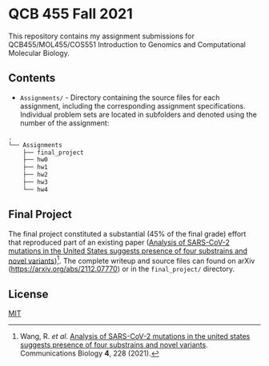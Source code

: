 # QCB 455 Fall 2021

This repository contains my assignment submissions for QCB455/MOL455/COS551 Introduction to Genomics and Computational Molecular Biology.

## Contents

- `Assignments/` - Directory containing the source files for each assignment, including the corresponding assignment specifications. Individual problem sets are located in subfolders and denoted using the number of the assignment:

```txt
.
└── Assignments
    ├── final_project
    ├── hw0
    ├── hw1
    ├── hw2
    ├── hw3
    └── hw4
```

## Final Project

The final project constituted a substantial (45% of the final grade) effort that reproduced part of an existing paper ([Analysis of SARS-CoV-2 mutations in the United
States suggests presence of four substrains
and novel variants](https://doi.org/10.1038/s42003-021-01754-6))[^1]. The complete writeup and source files can found on arXiv (<https://arxiv.org/abs/2112.07770>) or in the `final_project/` directory.

[^1]: Wang, R. _et al._ [Analysis of SARS-CoV-2 mutations in the united states suggests presence of four substrains and novel variants](https://doi.org/10.1038/s42003-021-01754-6). Communications Biology **4**, 228 (2021).

## License

[MIT](https://choosealicense.com/licenses/mit/)
